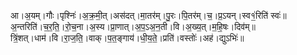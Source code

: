 

  
आ।अ॒यम्।गौः।पृश्निः॑।अ॒क्र॒मी॒त्।अस॑दत्।मा॒तर॑म्।पु॒रः।पि॒तर॑म्।च॒।प्र॒ऽयन्।स्व१॒॑रिति॑ स्वः॑॥  
अ॒न्तरिति॑।च॒र॒ति॒।रो॒च॒ना।अ॒स्य।प्रा॒णात्।अ॒प॒ऽअ॒न॒ती।वि।अ॒ख्य॒त्।म॒हि॒षः।दिव॑म्॥  
त्रिं॒शत्।धाम॑।वि।रा॒ज॒ति॒।वाक्।प॒त॒ङ्गाय॑।धी॒य॒ते॒।प्रति॑।वस्तोः॑।अह॑।द्युऽभिः॑॥  
